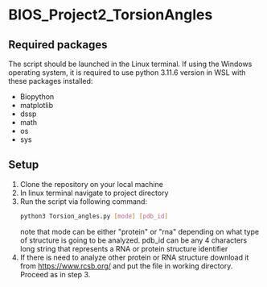 # BIOS_Project2_TorsionAngles
## Required packages
The script should be launched in the Linux terminal. If using the Windows operating system, it is required to use python 3.11.6 version in WSL with these packages installed:
* Biopython 
* matplotlib
* dssp
* math
* os
* sys
## Setup
1. Clone the repository on your local machine
2. In linux terminal navigate to project directory
3. Run the script via following command:
      ```bash
      python3 Torsion_angles.py [mode] [pdb_id]
      ```
   note that mode can be either "protein" or "rna" depending on what type of structure is going to be analyzed. 
   pdb_id can be any 4 characters long string that represents a RNA or protein structure identifier
4. If there is need to analyze other protein or RNA structure download it from https://www.rcsb.org/ and put the file in working directory. Proceed as in step 3.

